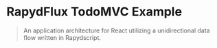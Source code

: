 # RapydFlux TodoMVC Example

> An application architecture for React utilizing a unidirectional data flow written in Rapydscript.

